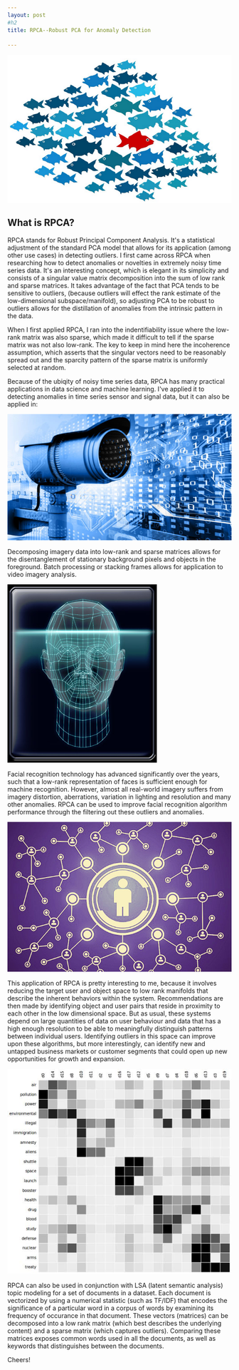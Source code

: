 ```yaml
---
layout: post
#h2
title: RPCA--Robust PCA for Anomaly Detection 

---
```

![alt_text](/pics/anomalydet.png) 


## What is RPCA?
RPCA stands for Robust Principal Component Analysis.  It's a statistical adjustment of the standard PCA model that allows for its application (among other use cases) in detecting outliers.  I first came across RPCA when researching how to detect anomalies or novelties in extremely noisy time series data.  It's an interesting concept, which is elegant in its simplicity and consists of a singular value matrix decomposition into the sum of low rank and sparse matrices.  It takes advantage of the fact that PCA tends to be sensitive to outliers, (because outliers will effect the rank estimate of the low-dimensional subspace/manifold), so adjusting PCA to be robust to outliers allows for the distillation of anomalies from the intrinsic pattern in the data.  


When I first applied RPCA, I ran into the indentifiability issue where the low-rank matrix was also sparse, which made it difficult to tell if the sparse matrix was not also low-rank.  The key to keep in mind here the incoherence assumption, which asserts that the singular vectors need to be reasonably spread out and the sparcity pattern of the sparse matrix is uniformly selected at random.    


Because of the ubiqity of noisy time series data, RPCA has many practical applications in data science and machine learning.  I've applied it to detecting anomalies in time series sensor and signal data, but it can also be applied in:

![alt_text](/pics/video_surveillance.jpg)

Decomposing imagery data into low-rank and sparse matrices allows for the disentanglement of stationary background pixels and objects in the foreground.  Batch processing or stacking frames allows for application to video imagery analysis.

![alt_text](/pics/facial-recognition.jpg)

Facial recognition technology has advanced significantly over the years, such that a low-rank representation of faces is sufficient enough for machine recognition.  However, almost all real-world imagery suffers from imagery distortion, aberrations, variation in lighting and resolution and many other anomalies.  RPCA can be used to improve facial recognition algorithm performance through the filtering out these outliers and anomalies.  

![alt_text](/pics/collaborativefiltering.jpg)

This application of RPCA is pretty interesting to me, because it involves reducing the target user and object space to low rank manifolds that describe the inherent behaviors within the system.  Recommendations are then made by identifying object and user pairs that reside in proximity to each other in the low dimensional space.  But as usual, these systems depend on large quantities of data on user behaviour and data that has a high enough resolution to be able to meaningfully distinguish patterns between individual users.  Identifying outliers in this space can improve upon these algorithms, but more interestingly, can identify new and untapped business markets or customer segments that could open up new opportunities for growth and expansion.  

![alt_text](/pics/latentsemanticindex.jpg)

RPCA can also be used in conjunction with LSA (latent semantic analysis) topic modeling for a set of documents in a dataset.  Each document is vectorized by using a numerical statistic (such as TF/IDF) that encodes the significance of a particular word in a corpus of words by examining its frequency of occurance in that document.  These vectors (matrices) can be decomposed into a low rank matrix (which best describes the underlying content) and a sparse matrix (which captures outliers).  Comparing these matrices exposes common words used in all the documents, as well as keywords that distinguishes between the documents.  


Cheers!

